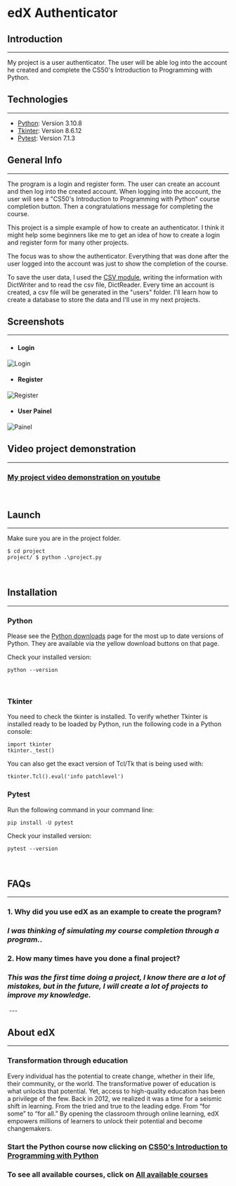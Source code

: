 # **edX Authenticator**


## **Introduction**
***
My project is a user authenticator. The user will be able log into the account he created and complete the CS50's Introduction to Programming with Python.


## **Technologies**
***
* [Python](https://www.python.org/): Version 3.10.8
* [Tkinter](https://tkdocs.com/): Version 8.6.12
* [Pytest](https://pytest.org/): Version 7.1.3


## **General Info**
***
The program is a login and register form. The user can create an account and then log into the created account. When logging into the account, the user will see a "CS50's Introduction to Programming with Python" course completion button. Then a congratulations message for completing the course.

This project is a simple example of how to create an authenticator. I think it might help some beginners like me to get an idea of how to create a login and register form for many other projects.

The focus was to show the authenticator. Everything that was done after the user logged into the account was just to show the completion of the course.

To save the user data, I used the [CSV module](https://docs.python.org/3/library/csv.html), writing the information with DictWriter and to read the csv file, DictReader. Every time an account is created, a csv file will be generated in the "users" folder. I'll learn how to create a database to store the data and I'll use in my next projects.


## **Screenshots**
***
* #### Login
![Login](screenshots/login_final.png)

* #### Register
![Register](screenshots/register_final.png)

* #### User Painel
![Painel](screenshots/painel_final.png)


## **Video project demonstration**
***

### [My project video demonstration on youtube](https://youtu.be/NYI09DLSaJo)
 

## **Launch**
***
Make sure you are in the project folder.
```
$ cd project
project/ $ python .\project.py
```
 
 
## **Installation**
***
### **Python**
Please see the [Python downloads](https://www.python.org/downloads/) page for the most up to date versions of Python. They are available via the yellow download buttons on that page.

Check your installed version:
```
python --version
```
 
### **Tkinter**
You need to check the tkinter is installed. To verify whether Tkinter is installed ready to be loaded by Python, run the following code in a Python console:
```
import tkinter
tkinter._test()
```
You can also get the exact version of Tcl/Tk that is being used with:
```
tkinter.Tcl().eval('info patchlevel')
```

### **Pytest**
Run the following command in your command line:
```
pip install -U pytest
```
Check your installed version:
```
pytest --version
```
 
 
## **FAQs**
***
### 1. **Why did you use edX as an example to create the program?**
### _I was thinking of simulating my course completion through a program._. 

### 2. **How many times have you done a final project?** 
### _This was the first time doing a project, I know there are a lot of mistakes, but in the future, I will create a lot of projects to improve my knowledge._
 ---

## **About edX**
***
### **Transformation through education**

Every individual has the potential to create change, whether in their life, their community, or the world. The transformative power of education is what unlocks that potential. Yet, access to high-quality education has been a privilege of the few. Back in 2012, we realized it was a time for a seismic shift in learning. From the tried and true to the leading edge. From “for some” to “for all.” By opening the classroom through online learning, edX empowers millions of learners to unlock their potential and become changemakers.

### **Start the Python course now clicking on [CS50's Introduction to Programming with Python](https://www.edx.org/course/cs50s-introduction-to-programming-with-python)**
### **To see all available courses, click on [All available courses](https://www.edx.org/search?tab=course)**
